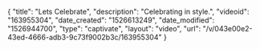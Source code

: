 {
    "title": "Lets Celebrate",
    "description": "Celebrating in style.",
    "videoid": "163955304",
    "date_created": "1526613249",
    "date_modified": "1526944700",
    "type": "captivate",
    "layout": "video",
    "url": "\/v\/043e00e2-43ed-4666-adb3-9c73f9002b3c\/163955304"
}